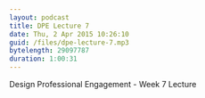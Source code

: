 ```yaml
---
layout: podcast
title: DPE Lecture 7
date: Thu, 2 Apr 2015 10:26:10
guid: /files/dpe-lecture-7.mp3
bytelength: 29097787
duration: 1:00:31
---
```


Design Professional Engagement - Week 7 Lecture